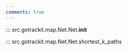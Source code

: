 ```yaml
---
comments: true
---
```



<a id="init"></a>
::: src.gotrackit.map.Net.Net.__init__

<a id="shortest_k_paths"></a>
::: src.gotrackit.map.Net.Net.shortest_k_paths